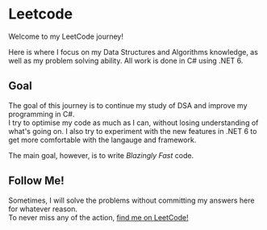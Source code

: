 # Leetcode
Welcome to my LeetCode journey!

Here is where I focus on my Data Structures and Algorithms knowledge, as well as my problem solving ability. All work is done in C# using .NET 6.

## Goal
The goal of this journey is to continue my study of DSA and improve my programming in C#.   
I try to optimise my code as much as I can, without losing understanding of what's going on. I also try to experiment with the new features in .NET 6 to get more comfortable with the langauge and framework.

The main goal, however, is to write *Blazingly Fast* code.

## Follow Me!
Sometimes, I will solve the problems without committing my answers here for whatever reason.   
To never miss any of the action, [find me on LeetCode!](https://leetcode.com/FilipNaj/)
